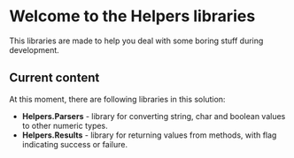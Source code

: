 
# Welcome to the Helpers libraries

This libraries are made to help you deal with some boring stuff during development.

## Current content

At this moment, there are following libraries in this solution:
- **Helpers.Parsers** - library for converting string, char and boolean values to other numeric types.
- **Helpers.Results** - library for returning values from methods, with flag indicating success or failure.
